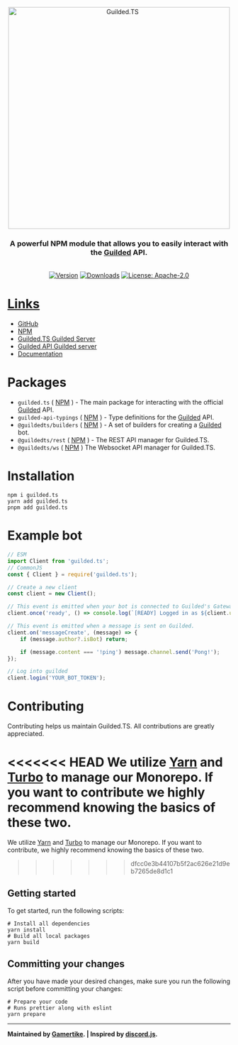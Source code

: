<div align="center">
    <br />
    <a href="https://guildedts.js.org"><img src="https://guildedts.js.org/media/banner.jpg" width="500" alt="Guilded.TS"/></a>
    <h3><strong>A powerful NPM module that allows you to easily interact with the <a href="https://www.guilded.gg">Guilded</a> API.</strong></h3>
    <br />
    <div>
        <a href="https://www.npmjs.com/package/guilded.ts"><img src="https://img.shields.io/npm/v/guilded.ts" alt="Version" /></a>
        <a href="https://www.npmjs.com/package/guilded.ts"><img src="https://img.shields.io/npm/dt/guilded.ts" alt="Downloads" /></a>
        <a href="https://www.npmjs.com/package/guilded.ts"><img src="https://img.shields.io/npm/l/guilded.ts" alt="License: Apache-2.0">
    </div>
</div>

# Links

-   [GitHub](https://github.com/guildedts/guilded.ts)
-   [NPM](https://www.npmjs.com/package/guilded.ts)
-   [Guilded.TS Guilded Server](https://www.guilded.gg/guildedts)
-   [Guilded API Guilded server](https://www.guilded.gg/API-Official)
-   [Documentation](https://guildedts.js.org)

# Packages

-   `guilded.ts` ( [NPM](https://www.npmjs.com/package/guilded.ts) ) - The main package for interacting with the official [Guilded](https://www.guilded.gg) API.
-   `guilded-api-typings` ( [NPM](https://www.npmjs.com/package/guilded-api-typings) ) - Type definitions for the [Guilded](https://www.guilded.gg) API.
-   `@guildedts/builders` ( [NPM](https://www.npmjs.com/package/@guildedts/builders) ) - A set of builders for creating a [Guilded](https://www.guilded.gg) bot.
-   `@guildedts/rest` ( [NPM](https://www.npmjs.com/package/@guildedts/rest) ) - The REST API manager for Guilded.TS.
-   `@guildedts/ws` ( [NPM](https://www.npmjs.com/package/@guildedts/ws) ) The Websocket API manager for Guilded.TS.

# Installation

```
npm i guilded.ts
yarn add guilded.ts
pnpm add guilded.ts
```

# Example bot

```js
// ESM
import Client from 'guilded.ts';
// CommonJS
const { Client } = require('guilded.ts');

// Create a new client
const client = new Client();

// This event is emitted when your bot is connected to Guilded's Gateway API.
client.once('ready', () => console.log(`[READY] Logged in as ${client.user.name}.`));

// This event is emitted when a message is sent on Guilded.
client.on('messageCreate', (message) => {
	if (message.author?.isBot) return;

	if (message.content === '!ping') message.channel.send('Pong!');
});

// Log into guilded
client.login('YOUR_BOT_TOKEN');
```

# Contributing

Contributing helps us maintain Guilded.TS. All contributions are greatly appreciated.

<<<<<<< HEAD
We utilize [Yarn](https://yarnpkg.com) and [Turbo](https://turborepo.org) to manage our Monorepo. If you want to contribute we highly recommend knowing the basics of these two.
=======
We utilize [Yarn](https://yarnpkg.com) and [Turbo](https://turborepo.org) to manage our Monorepo. If you want to contribute, we highly recommend knowing the basics of these two.
>>>>>>> dfcc0e3b44107b5f2ac626e21d9eb7265de8d1c1

## Getting started

To get started, run the following scripts:

```
# Install all dependencies
yarn install
# Build all local packages
yarn build
```

## Committing your changes

After you have made your desired changes, make sure you run the following script before committing your changes:

```
# Prepare your code
# Runs prettier along with eslint
yarn prepare
```

---

**Maintained by [Gamertike](https://www.gamertike.com). | Inspired by [discord.js](https://discord.js.org).**
